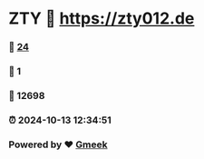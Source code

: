 # ZTY :link: https://zty012.de 
### :page_facing_up: [24](https://zty012.de/tag.html) 
### :speech_balloon: 1 
### :hibiscus: 12698 
### :alarm_clock: 2024-10-13 12:34:51 
### Powered by :heart: [Gmeek](https://github.com/Meekdai/Gmeek)
